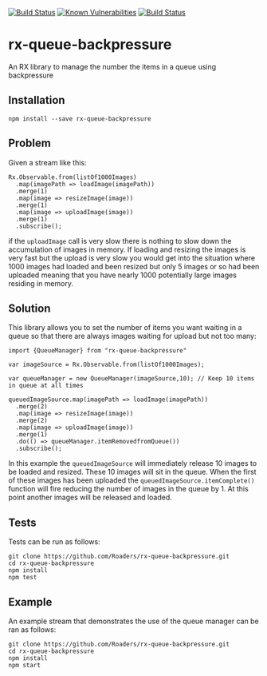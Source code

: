 [![Build Status](https://travis-ci.org/Roaders/rx-queue-backpressure.svg?branch=master)](https://travis-ci.org/Roaders/rx-queue-backpressure)
[![Known Vulnerabilities](https://snyk.io/test/github/roaders/rx-queue-backpressure/badge.svg)](https://snyk.io/test/github/roaders/rx-queue-backpressure)
[![Build Status](https://travis-ci.org/Roaders/rx-queue-backpressure.svg?branch=master)](https://travis-ci.org/Roaders/rx-queue-backpressure)

# rx-queue-backpressure
An RX library to manage the number the items in a queue using backpressure

## Installation

`npm install --save rx-queue-backpressure`

## Problem

Given a stream like this:

```
Rx.Observable.from(listOf1000Images)
  .map(imagePath => loadImage(imagePath))
  .merge(1)
  .map(image => resizeImage(image))
  .merge(1)
  .map(image => uploadImage(image))
  .merge(1)
  .subscribe();
```

if the `uploadImage` call is very slow there is nothing to slow down the accumulation of images in memory. If loading and resizing the images is very fast but the upload is very slow you would get into the situation where 1000 images had loaded and been resized but only 5 images or so had been uploaded meaning that you have nearly 1000 potentially large images residing in memory.

## Solution

This library allows you to set the number of items you want waiting in a queue so that there are always images waiting for upload but not too many:

```
import {QueueManager} from "rx-queue-backpressure"

var imageSource = Rx.Observable.from(listOf1000Images);

var queueManager = new QueueManager(imageSource,10); // Keep 10 items in queue at all times

queuedImageSource.map(imagePath => loadImage(imagePath))
  .merge(2)
  .map(image => resizeImage(image))
  .merge(2)
  .map(image => uploadImage(image))
  .merge(1)
  .do(() => queueManager.itemRemovedfromQueue())
  .subscribe();
```

In this example the `queuedImageSource` will immediately release 10 images to be loaded and resized. These 10 images will sit in the queue. When the first of these images has been uploaded the `queuedImageSource.itemComplete()` function will fire reducing the number of images in the queue by 1. At this point another images will be released and loaded.

## Tests

Tests can be run as follows:

```
git clone https://github.com/Roaders/rx-queue-backpressure.git
cd rx-queue-backpressure
npm install
npm test
```

## Example
An example stream that demonstrates the use of the queue manager can be ran as follows:

```
git clone https://github.com/Roaders/rx-queue-backpressure.git
cd rx-queue-backpressure
npm install
npm start
```
